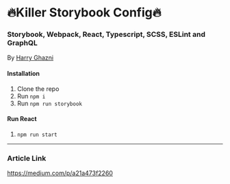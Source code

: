 # 🔥Killer Storybook Config🔥
### Storybook, Webpack, React, Typescript, SCSS, ESLint and GraphQL
By [Harry Ghazni](https://github.com/hghazni)

#### Installation

 1. Clone the repo
 2. Run `npm i`
 3. Run `npm run storybook`
 
 #### Run React

 1. `npm run start`
 
 -----

### Article Link
https://medium.com/p/a21a473f2260
